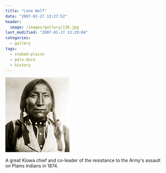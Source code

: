 ```yaml
---
title: "Lone Wolf"
date: "2007-01-27 13:27:52"
header:
  image: /images/gallery/130.jpg
last_modified: "2007-01-27 13:29:04"
categories:
  - gallery
tags:
  - staked-plains
  - palo-duro
  - history
---
```

![130](/images/gallery/130.jpg)

A great Kiowa chief and co-leader of the resistance to the Army's assault on Plains Indians in 1874.
